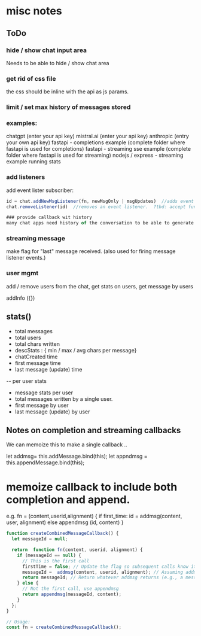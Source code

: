 # misc notes

## ToDo


### hide / show chat input area
Needs to be able to hide / show chat area

### get rid of css file 
the css should be inline with the api as js params.

### limit / set max history of messages stored

### examples:
chatgpt  (enter your api key)
mistral.ai (enter your api key)
anthropic (entry your own api key)
fastapi - completions example (complete folder where fastapi is used for completions)
fastapi - streaming sse example (complete folder where fastapi is used for streaming)
nodejs / express - streaming example
running stats

### add listeners
add event lister subscriber:
```javascript
id = chat.addNewMsgListener(fn, newMsgOnly | msgUpdates)  //adds event listener
chat.removeListener(id)  //removes an event listener.  ?tbd: accept function as param?

### provide callback wit history
many chat apps need history of the conversation to be able to generate a response

```
### streaming message
make flag for "last" message received.  (also used for firing message listener events.)

### user mgmt
add / remove users from the chat, get stats on users, get message by users

addInfo ({})

## stats()
* total messages
* total users
* total chars written
* descStats : { min / max / avg chars per message}
* chatCreated time
* first message time
* last message (update) time

-- per user stats
* message stats per user
* total messages written by a single user.
* first message by user
* last message (update) by user




## Notes on completion and streaming callbacks
We can memoize this to make a single callback ..

let addmsg= this.addMessage.bind(this);
let appndmsg = this.appendMessage.bind(this);

# memoize callback to include both completion and append.

e.g.
fn = (content,userid,alignment) {
    if first_time:
     id = addmsg(content, user, alignment)
    else
        appendmsg (id, content)
}
```javascript
function createCombinedMessageCallback() {
  let messageId = null;

  return  function fn(content, userid, alignment) {
    if (messageId == null) {
      // This is the first call
      firstTime = false; // Update the flag so subsequent calls know it's no longer the first time
      messageId =  addmsg(content, userid, alignment); // Assuming addmsg returns an ID
      return messageId; // Return whatever addmsg returns (e.g., a message ID)
    } else {
      // Not the first call, use appendmsg
      return appendmsg(messageId, content);
    }
  };
}

// Usage:
const fn = createCombinedMessageCallback(); 
```